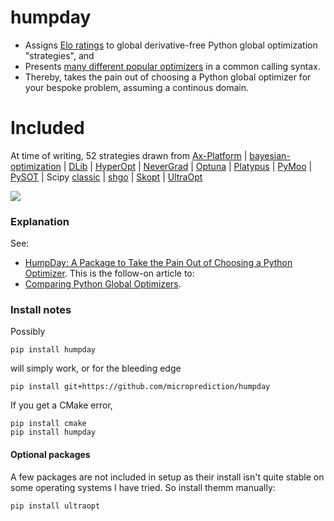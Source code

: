 # humpday

- Assigns [Elo ratings](https://github.com/microprediction/optimizer-elo-ratings/tree/main/results/leaderboards/overall) to global derivative-free Python global optimization "strategies", and 
- Presents [many different popular optimizers](https://github.com/microprediction/humpday/tree/main/humpday/optimizers) in a common calling syntax. 
- Thereby, takes the pain out of choosing a Python global optimizer for your bespoke problem, assuming a continous domain.   

# Included

At time of writing, 52 strategies drawn from [Ax-Platform](https://github.com/microprediction/humpday/blob/main/humpday/optimizers/axcube.py) | [bayesian-optimization](https://github.com/microprediction/humpday/blob/main/humpday/optimizers/bayesoptcube.py) | [DLib](https://github.com/microprediction/humpday/blob/main/humpday/optimizers/dlibcube.py) | [HyperOpt](https://github.com/microprediction/humpday/blob/main/humpday/optimizers/hyperoptcube.py) | [NeverGrad](https://github.com/microprediction/humpday/blob/main/humpday/optimizers/nevergradcube.py) | [Optuna](https://github.com/microprediction/humpday/blob/main/humpday/optimizers/optunacube.py) | [Platypus](https://github.com/microprediction/humpday/blob/main/humpday/optimizers/platypuscube.py) | [PyMoo](https://github.com/microprediction/humpday/blob/main/humpday/optimizers/pymoocube.py) | [PySOT](https://github.com/microprediction/humpday/blob/main/humpday/optimizers/pysotcube.py) | Scipy [classic](https://github.com/microprediction/humpday/blob/main/humpday/optimizers/scipycube.py) | [shgo](https://github.com/microprediction/humpday/blob/main/humpday/optimizers/shgocube.py) | [Skopt](https://github.com/microprediction/humpday/blob/main/humpday/optimizers/skoptcube.py) | [UltraOpt](https://github.com/microprediction/humpday/blob/main/humpday/optimizers/ultraoptcube.py)
 


![](https://i.imgur.com/FCiSrMQ.png)

### Explanation

See:
- [HumpDay: A Package to Take the Pain Out of Choosing a Python Optimizer](https://www.microprediction.com/blog/humpday). This is the follow-on article to: 
- [Comparing Python Global Optimizers](https://www.microprediction.com/blog/optimize).


### Install notes

Possibly 

    pip install humpday
    
will simply work, or for the bleeding edge

    pip install git+https://github.com/microprediction/humpday
    
If you get a CMake error, 

    pip install cmake
    pip install humpday 


#### Optional packages

A few packages are not included in setup as their install isn't quite stable on some operating systems I have tried. So install themm manually:

    pip install ultraopt
    

